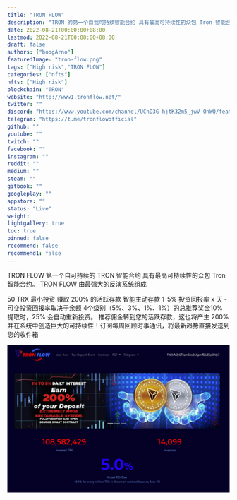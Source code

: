 ```yaml
---
title: "TRON FLOW"
description: "TRON 的第一个自我可持续智能合约 具有最高可持续性的众包 Tron 智能合约"
date: 2022-08-21T00:00:00+08:00
lastmod: 2022-08-21T00:00:00+08:00
draft: false
authors: ["boogArno"]
featuredImage: "tron-flow.png"
tags: ["High risk","TRON FLOW"]
categories: ["nfts"]
nfts: ["High risk"]
blockchain: "TRON"
website: "http://www1.tronflow.net/"
twitter: ""
discord: "https://www.youtube.com/channel/UChD3G-hjtK32m5_jwV-QnWQ/featured"
telegram: "https://t.me/tronflowofficial"
github: ""
youtube: ""
twitch: ""
facebook: ""
instagram: ""
reddit: ""
medium: ""
steam: ""
gitbook: ""
googleplay: ""
appstore: ""
status: "Live"
weight: 
lightgallery: true
toc: true
pinned: false
recommend: false
recommend1: false
---
```


TRON FLOW 第一个自可持续的 TRON 智能合约 具有最高可持续性的众包 Tron 智能合约。 TRON FLOW 由最强大的反演系统组成

  50 TRX 最小投资
  赚取 200% 的活跃存款
  智能主动存款
  1-5% 投资回报率 x 天 - 可变投资回报率取决于余额
  4个级别（5%、3%、1%、1%）的总推荐奖金10%
  提取时，25% 会自动重新投资。
  推荐佣金转到您的活跃存款，这也将产生 200% 并在系统中创造巨大的可持续性！订阅每周回顾时事通讯，将最新趋势直接发送到您的收件箱

![tronflow-dapp-high-risk-tron-image1_5a8b0b12134da8b1edb905a16657d615](tronflow-dapp-high-risk-tron-image1_5a8b0b12134da8b1edb905a16657d615.png)

